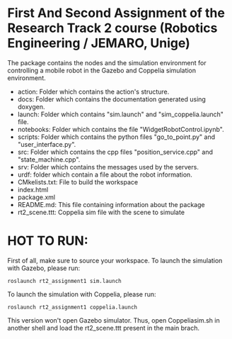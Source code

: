 # First And Second Assignment of the Research Track 2 course (Robotics Engineering / JEMARO, Unige)
The package contains the nodes and the simulation environment for controlling a mobile robot in the Gazebo and Coppelia simulation environment.

- action: Folder which contains the action's structure.
- docs: Folder which contains the documentation generated using doxygen.
- launch: Folder which contains "sim.launch" and "sim_coppelia.launch" file. 
- notebooks: Folder which contains the file "WidgetRobotControl.ipynb".
- scripts: Folder which contains the python files "go_to_point.py" and "user_interface.py".
- src: Folder which contains the cpp files "position_service.cpp" and "state_machine.cpp".
- srv: Folder which contains the messages used by the servers. 
- urdf: folder which contain a file about the robot information.
- CMkelists.txt: File to build the workspace
- index.html
- package.xml
- README.md: This file containing information about the package
- rt2_scene.ttt: Coppelia sim file with the scene to simulate

# HOT TO RUN:

First of all, make sure to source your workspace.
To launch the simulation with Gazebo, please run:
```
roslaunch rt2_assignment1 sim.launch
```

To launch the simulation with Coppelia, please run:
```
roslaunch rt2_assignment1 coppelia.launch
```
This version won't open Gazebo simulator.
Thus, open Coppeliasim.sh in another shell and load the rt2_scene.ttt present in the main brach.
